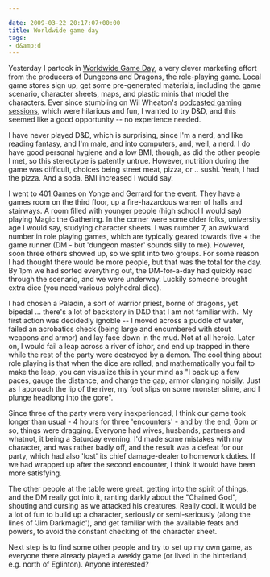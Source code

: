 ```yaml
---

date: 2009-03-22 20:17:07+00:00
title: Worldwide game day
tags:
- d&amp;d
---
```


Yesterday I partook in [Worldwide Game Day](http://www.wizards.com/default.asp?x=dnd/4dnd/gameday), a very clever marketing effort from the producers of Dungeons and Dragons, the role-playing game. Local game stores sign up, get some pre-generated materials, including the game scenario, character sheets, maps, and plastic minis that model the characters. Ever since stumbling on Wil Wheaton's [podcasted gaming sessions](http://www.wizards.com/default.asp?x=dnd/4pod/20090218), which were hilarious and fun, I wanted to try D&D, and this seemed like a good opportunity -- no experience needed.

I have never played D&D, which is surprising, since I'm a nerd, and like reading fantasy, and I'm male, and into computers, and, well, a nerd. I do have good personal hygiene and a low BMI, though, as did the other people I met, so this stereotype is patently untrue. However, nutrition during the game was difficult, choices being street meat, pizza, or .. sushi. Yeah, I had the pizza. And a soda. BMI increased I would say.

I went to [401 Games](http://www.401games.ca/) on Yonge and Gerrard for the event. They have a games room on the third floor, up a fire-hazardous warren of halls and stairways. A room filled with younger people (high school I would say) playing Magic the Gathering. In the corner were some older folks, university age I would say, studying character sheets. I was number 7, an awkward number in role playing games, which are typically geared towards five + the game runner (DM - but 'dungeon master' sounds silly to me). However, soon three others showed up, so we split into two groups. For some reason I had thought there would be more people, but that was the total for the day. By 1pm we had sorted everything out, the DM-for-a-day had quickly read through the scenario, and we were underway. Luckily someone brought extra dice (you need various polyhedral dice).

I had chosen a Paladin, a sort of warrior priest, borne of dragons, yet bipedal ... there's a lot of backstory in D&D that I am not familiar with.  My first action was decidedly ignoble -- I moved across a puddle of water, failed an acrobatics check (being large and encumbered with stout weapons and armor) and lay face down in the mud. Not at all heroic. Later on, I would fail a leap across a river of ichor, and end up trapped in there while the rest of the party were destroyed by a demon. The cool thing about role playing is that when the dice are rolled, and mathematically you fail to make the leap, you can visualize this in your mind as "I back up a few paces, gauge the distance, and charge the gap, armor clanging noisily. Just as I approach the lip of the river, my foot slips on some monster slime, and I plunge headlong into the gore".

Since three of the party were very inexperienced, I think our game took longer than usual - 4 hours for three 'encounters' - and by the end, 6pm or so, things were dragging. Everyone had wives, husbands, partners and whatnot, it being a Saturday evening. I'd made some mistakes with my character, and was rather badly off, and the result was a defeat for our party, which had also 'lost' its chief damage-dealer to homework duties. If we had wrapped up after the second encounter, I think it would have been more satisfying.

The other people at the table were great, getting into the spirit of things, and the DM really got into it, ranting darkly about the "Chained God", shouting and cursing as we attacked his creatures. Really cool. It would be a lot of fun to build up a character, seriously or semi-seriously (along the lines of 'Jim Darkmagic'), and get familiar with the available feats and powers, to avoid the constant checking of the character sheet.

Next step is to find some other people and try to set up my own game, as everyone there already played a weekly game (or lived in the hinterland, e.g. north of Eglinton). Anyone interested?
